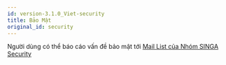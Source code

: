 ```yaml
---
id: version-3.1.0_Viet-security
title: Bảo Mật
original_id: security
---
```


<!--- Licensed to the Apache Software Foundation (ASF) under one or more contributor license agreements.  See the NOTICE file distributed with this work for additional information regarding copyright ownership.  The ASF licenses this file to you under the Apache License, Version 2.0 (the "License"); you may not use this file except in compliance with the License.  You may obtain a copy of the License at http://www.apache.org/licenses/LICENSE-2.0 Unless required by applicable law or agreed to in writing, software distributed under the License is distributed on an "AS IS" BASIS, WITHOUT WARRANTIES OR CONDITIONS OF ANY KIND, either express or implied.  See the License for the specific language governing permissions and limitations under the License.  -->

Người dùng có thể báo cáo vấn đề bảo mật tới
[Mail List của Nhóm SINGA Security](mailto:security@singa.apache.org)
